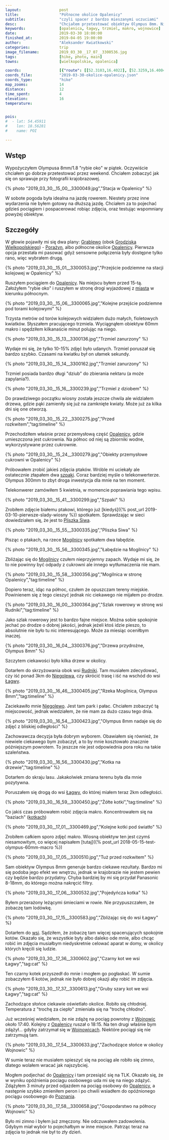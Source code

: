 ```yaml
---
layout:                 post
title:                  "Północne okolice Opalenicy"
subtitle:               "czyli spacer z bardzo mieszanymi uczuciami"
desc:                   "Chciałem przetestować obiektyw Olympus 8mm. Niestety ostatnio miewałem problem z czasem dlatego dopiero po południu wybrałem się na spacer w okolicy Opalenicy."
keywords:               [opalenica, łagwy, trzmiel, makro, wojnowice]
date:                   2019-03-30 18:00:00
finished_at:            2019-04-05 19:00:00
author:                 "Aleksander Kwiatkowski"
categories:             trip
image_filename:         2019_03_30__17_07__3300536.jpg
tags:                   [hike, photo, main]
towns:                  [wielkopolskie, opalenica]

coords:                 [{"route": [[52.3103,16.4022], [52.3259,16.4004], [52.3252,16.4114], [52.3407,16.4064], [52.3482,16.4534], [52.3270,16.4665]], "type": "hike"}]
coords_file:            "2019-03-30-okolice-opalenicy.json"
coords_type:            "hike"
map_zooms:              14
distance:               12
time_spent:             4
elevation:              16
temperature:            


pois:
#  - lat: 54.45911
#    lon: 18.56281
#    name: POI

---
```


[wiki-kotka]: https://pl.wikipedia.org/wiki/Kotka_(botanika)
[wiki-grablewo]: https://pl.wikipedia.org/wiki/Gr%C4%85blewo
[wiki-grodzisk-wielkopolski]: https://pl.wikipedia.org/wiki/Grodzisk_Wielkopolski
[wiki-porazyn]: https://pl.wikipedia.org/wiki/Pora%C5%BCyn_(osada_w_wojew%C3%B3dztwie_wielkopolskim)
[wiki-opalenica]: https://pl.wikipedia.org/wiki/Opalenica
[wiki-mogilnica-rzeka]: https://pl.wikipedia.org/wiki/Mogilnica_(dop%C5%82yw_Kana%C5%82u_Prutu)
[wiki-rudniki]: https://pl.wikipedia.org/wiki/Rudniki_(wojew%C3%B3dztwo_wielkopolskie)
[wiki-niegolewo]: https://pl.wikipedia.org/wiki/Niegolewo
[wiki-lagwy]: https://pl.wikipedia.org/wiki/%C5%81agwy
[wiki-wojnowice]: https://pl.wikipedia.org/wiki/Wojnowice_(powiat_nowotomyski)
[wiki-poznan]: https://pl.wikipedia.org/wiki/Pozna%C5%84
[wiki-szpak]: https://pl.wikipedia.org/wiki/Szpak_zwyczajny
[wiki-pliszka-siwa]: https://pl.wikipedia.org/wiki/Pliszka_siwa


## Wstęp

Wypożyczyłem Olympusa 8mm/1.8 "rybie oko" w piątek. Oczywiście chciałem
go dobrze przetestować przez weekend. Chciałem zobaczyć jak się on sprawuje przy fotografii
krajobrazowej.

{% photo "2019_03_30__15_00__3300049.jpg","Stacja w Opalenicy" %}

W sobote pogoda była idealna na jazdę rowerem. Niestety przez inne wydarzenia
nie byłem gotowy na dłuższą jazdę. Chciałem za to pojechać gdzieś pociągiem i pospacerować
robiąc zdjęcia, oraz testując wspomniany powyżej obiektyw.

## Szczegóły

W głowie pojawiły mi się dwa plany: [Grąblewo][wiki-grablewo]
(obok [Grodziska Wielkopolskiego][wiki-grodzisk-wielkopolski]) -
[Porażyn][wiki-porazyn], albo północne okolice [Opalenicy][wiki-opalenica].
Pierwsza opcja przestała mi pasować gdyż sensowne połączenia były dostępne
tylko rano, więc wybrałem drugą.

{% photo "2019_03_30__15_01__3300053.jpg","Przejście podziemne na stacji kolejowej w Opalenicy" %}

Ruszyłem pociągiem do [Opalenicy][wiki-opalenica]. Na miejscu byłem
przed 15-tą. Założyłem "rybie oko" i ruszyłem w stronę drogi wyjazdowej
z [miasta][wiki-opalenica] w kierunku północnym.

{% photo "2019_03_30__15_06__3300065.jpg","Kolejne przejście podziemne pod torami kolejowymi" %}

Trzysta metrów od torów kolejowych widziałem dużo małych, fioletowych kwiatków.
Słyszałem pracującego trzmiela. Wyciągnąłem obiektyw 60mm makro i spędziłem
kilkanaście minut polując na niego.

{% photo "2019_03_30__15_13__3300136.jpg","Trzmiel zanurzony" %}

Wydaje mi się, że tylko 10-15% zdjęć było udanych. Trzmiel poruszał się
bardzo szybko. Czasami na kwiatku był on ułamek sekundy.

{% photo "2019_03_30__15_14__3300162.jpg","Trzmiel zanurzony" %}

Trzmiel posiada bardzo długi "dziub" do zbierania nektaru (a może zapylania?).

{% photo "2019_03_30__15_16__3300239.jpg","Trzmiel z dziobem" %}

Do prawdziwego początku wiosny została jeszcze chwila ale
widziałem drzewa, gdzie pąki zamieniły się już na zamknięte kwiaty.
Może już za kilka dni się one otworzą.

{% photo "2019_03_30__15_22__3300275.jpg","Przed rozkwitem","tag:timeline" %}

Przechodziłem właśnie przez przemysłową część [Opalenicy][wiki-opalenica],
gdzie umieszczona jest cukrownia. Na północ od niej są zbiorniki wodne,
wykorzystywane przez cukrownie.

{% photo "2019_03_30__15_24__3300279.jpg","Obiekty przemysłowe cukrowni w Opalenicy" %}

Próbowałem zrobić jakieś zdjęcia ptaków. Wróble mi uciekały ale ostatecznie
złapałem dwa [szpaki][wiki-szpak]. Coraz bardziej myśle o telekonwerterze. Olympus 300mm to zbyt
droga inwestycja dla mnie na ten moment.

Telekonwerer zamówiłem 5 kwietnia, w momencie poprawiania tego wpisu.

{% photo "2019_03_30__15_41__3300299.jpg","Szpaki" %}

Zrobiłem zdjęcie białemu ptakowi, którego już [kiedyś]({% post_url 2019-03-10-pierwsze-slady-wiosny %})
spotkałem. Sprawdzając w sieci dowiedziałem się, że jest to
[Pliszka Siwa][wiki-pliszka-siwa].

{% photo "2019_03_30__15_55__3300335.jpg","Pliszka Siwa" %}

Pisząc o ptakach, na rzece [Mogilnicy][wiki-mogilnica-rzeka] spotkałem dwa
łabędzie.

{% photo "2019_03_30__15_56__3300345.jpg","Łabędzie na Mogilnicy" %}

Zbliżając się do [Mogilnicy][wiki-mogilnica-rzeka] czułem nieprzyjemny zapach.
Wydaje mi się, że to nie powinny być odpady z cukrowni ale innego wytłumaczenia
nie mam.

{% photo "2019_03_30__15_58__3300356.jpg","Mogilnica w stronę Opalenicy","tag:timeline" %}

Dopiero teraz, idąc na północ, czułem że opuszczam tereny miejskie. Powinienem się
z tego cieszyć jednak nic ciekawego nie mijałem po drodze.

{% photo "2019_03_30__16_00__3300364.jpg","Szlak rowerowy w stronę wsi Rudniki","tag:timeline" %}

Jako szlak rowerowy jest to bardzo fajne miejsce. Można sobie spokojnie jechać
po drodze o dobrej jakości, jednak jeżeli ktoś idzie pieszo, to absolutnie nie
było tu nic interesującego. Może za miesiąc oceniłbym inaczej.

{% photo "2019_03_30__16_04__3300376.jpg","Drzewa przydrożne, Olympus 8mm" %}

Szczytem ciekawości było kilka drzew w okolicy.

Dotarłem do skrzyżowania obok wsi [Rudniki][wiki-rudniki]. Tam musiałem
zdecydować, czy iść ponad 3km do [Niegolewa][wiki-niegolewo], czy skrócić trasę
i iść na wschód do wsi [Łagwy][wiki-lagwy].

{% photo "2019_03_30__16_46__3300405.jpg","Rzeka Mogilnica, Olympus 8mm","tag:timeline" %}

Zaciekawiło mnie [Niegolewo][wiki-niegolewo]. Jest tam park i pałac. Chciałem
zobaczyć tą miejscowość, jednak wiedziałem, że nie mam za dużo czasu tego dnia.

{% photo "2019_03_30__16_54__3300423.jpg","Olympus 8mm nadaje się do zdjęć z bliskiej odległości" %}

Zachowawcza decyzja była dobrym wyborem. Obawiałem się również, że niewiele
ciekawego bym zobaczył, a to by mnie kosztowało znacznie późniejszym
powrotem. To jeszcze nie jest odpowiednia pora roku na takie szaleństwa.

{% photo "2019_03_30__16_56__3300430.jpg","Kotka na drzewie","tag:timeline" %}

Dotarłem do skraju lasu. Jakakolwiek zmiana terenu była dla mnie pozytywna.

Poruszałem się drogą do wsi [Łagwy][wiki-lagwy], do której miałem teraz 2km
odległości.

{% photo "2019_03_30__16_59__3300450.jpg","Żółte kotki","tag:timeline" %}

Co jakiś czas próbowałem robić zdjęcia makro. Koncentrowałem się na
"baziach" ([kotkach][wiki-kotka])

{% photo "2019_03_30__17_01__3300469.jpg","Kolejne kotki pod światło" %}

Zrobiłem całkiem sporo zdjęć makro. Wiosną obiektyw ten jest czymś
niesamowitym, co więcej napisałem
[tutaj]({% post_url 2018-05-15-test-olympus-60mm-macro %})

{% photo "2019_03_30__17_05__3300510.jpg","Tuż przed rozkwitem" %}

Sam obiektyw Olympus 8mm generuje bardzo ciekawe rezultaty. Bardzo mi się podoba
jego efekt we wnętrzu, jednak w krajobrazie nie jestem pewien czy będzie bardzo przydatny.
Chyba bardziej by mi się przydał Panasonic 8-18mm, do którego można nakręcić
filtry.

{% photo "2019_03_30__17_06__3300532.jpg","Pojedyńcza kotka" %}

Byłem przerażony leżącymi śmieciami w rowie. Nie przypuszczałem, że zobaczę tam lodówkę.

{% photo "2019_03_30__17_15__3300583.jpg","Zbliżając się do wsi Łagwy" %}

Dotarłem do [wsi][wiki-lagwy]. Sądziłem, że zobaczę tam więcej spacerujących
spokojnie kotów. Okazało się, że wszystkie były albo daleko ode mnie, albo chcąc robić
im zdjęcia musiałbym niedyskretnie celować aparat w domy, w okolicy których
kręcili się ludzie.

{% photo "2019_03_30__17_36__3300602.jpg","Czarny kot we wsi Łagwy","tag:cat" %}

Ten czarny kotek przyszedł do mnie i mogłem go pogłaskać. W sumie zobaczyłem 6
kotów, jednak nie było dobrej okazji aby robić im zdjęcia.

{% photo "2019_03_30__17_37__3300613.jpg","Gruby szary kot we wsi Łagwy","tag:cat" %}

Zachodzące słońce ciekawie oświetlało okolice. Robiło się chłodniej. Temperatura
z "trochę za ciepło" zmieniała się na "trochę chłodno".

Już wcześniej wiedziałem, że nie zdążę na pociąg powrotny z [Wojnowic][wiki-wojnowice]
około 17:40. Kolejny z [Opalenicy][wiki-opalenica] ruszał o 18:15. Na ten drugi właśnie
bym zdążył... gdyby zatrzymał się w [Wojnowicach][wiki-wojnowice].
Niektóre pociągi się nie zatrzymują tam.

{% photo "2019_03_30__17_54__3300633.jpg","Zachodzące słońce w okolicy Wojnowic" %}

W sumie teraz nie musiałem spieszyć się na pociąg ale robiło się zimno,
dlatego wolałem wracać jak najszybciej.

Mogłem
podjechać do [Opalenicy][wiki-opalenica] i tam przesiąść się na TLK. Okazało się, że
w wyniku opóźnienia pociagu osobowego uda mi się na niego zdążyć.
Zdążyłem 3 minuty przed odjazdem na pociąg osobowy do [Opalenicy][wiki-opalenica],
a następnie szybko zmieniłem peron i po chwili wsiadłem do opóźnionego
pociągu osobowego do [Poznania][wiki-poznan].

{% photo "2019_03_30__17_58__3300658.jpg","Gospodarstwo na północy Wojnowic" %}

Było mi zimno i byłem już zmęczony. Nie odczuwałem zadowolenia. Gdybym miał
wybór to pojechałbym w inne miejsce. Patrząc teraz na zdjęcia to jednak
nie był to zły dzień.
